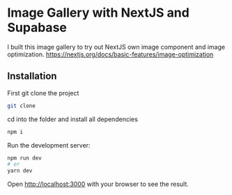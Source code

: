 # Image Gallery with NextJS and Supabase

I built this image gallery to try out NextJS own image component and image optimization.
https://nextjs.org/docs/basic-features/image-optimization

## Installation

First git clone the project

```bash
git clone 
```

cd into the folder and install all dependencies
```bash
npm i 
```

Run the development server:

```bash
npm run dev
# or
yarn dev
```

Open [http://localhost:3000](http://localhost:3000) with your browser to see the result.
